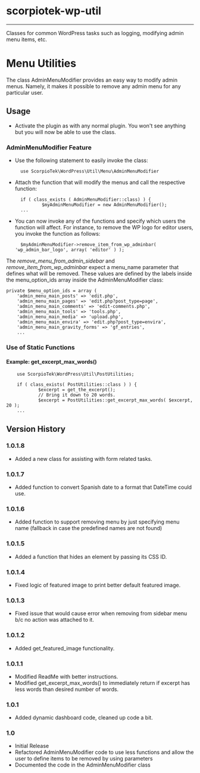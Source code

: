 # scorpiotek-wp-util
---
Classes for common WordPress tasks such as logging, modifying admin menu items, etc.

# Menu Utilities

The class AdminMenuModifier provides an easy way to modify admin menus. Namely, it 
makes it possible to remove any admin menu for any particular user.

## Usage

* Activate the plugin as with any normal plugin. You won't see anything but you will now be able to use
the class.

### AdminMenuModifier Feature

* Use the following statement to easily invoke the class:

        use ScorpioTek\WordPress\Util\Menu\AdminMenuModifier 

* Attach the function that will modify the menus and call the respective function:

        if ( class_exists ( AdminMenuModifier::class) ) {
                $myAdminMenuModifier = new AdminMenuModifier();
        ...

* You can now invoke any of the functions and specify which users the function will affect. For instance, to remove the 
WP logo for editor users, you invoke the function as follows:

        $myAdminMenuModifier->remove_item_from_wp_adminbar( 'wp_admin_bar_logo', array( 'editor' ) );

The *remove_menu_from_admin_sidebar* and *remove_item_from_wp_adminbar* expect a menu_name parameter that defines
what will be removed. These values are defined by the labels inside the menu_option_ids array inside the AdminMenuModifier class:

    private $menu_option_ids = array (
        'admin_menu_main_posts' => 'edit.php',
        'admin_menu_main_pages' => 'edit.php?post_type=page',
        'admin_menu_main_comments' => 'edit-comments.php',
        'admin_menu_main_tools' => 'tools.php',
        'admin_menu_main_media' => 'upload.php',
        'admin_menu_main_envira' => 'edit.php?post_type=envira',
        'admin_menu_main_gravity_forms' => 'gf_entries',
        ...

### Use of Static Functions

#### Example: get_excerpt_max_words()

        use ScorpioTek\WordPress\Util\PostUtilities;

        if ( class_exists( PostUtilities::class ) ) {
                $excerpt = get_the_excerpt();
                // Bring it down to 20 words.
                $excerpt = PostUtilities::get_excerpt_max_words( $excerpt, 20 );
        ...


## Version History 

### 1.0.1.8

* Added a new class for assisting with form related tasks.

### 1.0.1.7

* Added function to convert Spanish date to a format that DateTime could use.

### 1.0.1.6

* Added function to support removing menu by just specifying menu name (fallback in case the predefined names are not found)

### 1.0.1.5

* Added a function that hides an element by passing its CSS ID.

### 1.0.1.4

* Fixed logic of featured image to print better default featured image.

### 1.0.1.3

* Fixed issue that would cause error when removing from sidebar menu b/c no action was attached to it.

### 1.0.1.2

* Added get_featured_image functionality.

### 1.0.1.1

* Modified ReadMe with better instructions.
* Modified get_excerpt_max_words() to immediately return if excerpt has less words than desired number of words.

### 1.0.1 

* Added dynamic dashboard code, cleaned up code a bit.

### 1.0 

* Initial Release
* Refactored AdminMenuModifier code to use less functions and allow the user to define items to be removed by using parameters
* Documented the code in the AdminMenuModifier class





